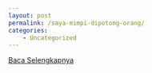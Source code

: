 ```yaml
---
layout: post
permalink: /saya-mimpi-dipotong-orang/
categories:
    - Uncategorized
---
```


[Baca Selengkapnya](/03)